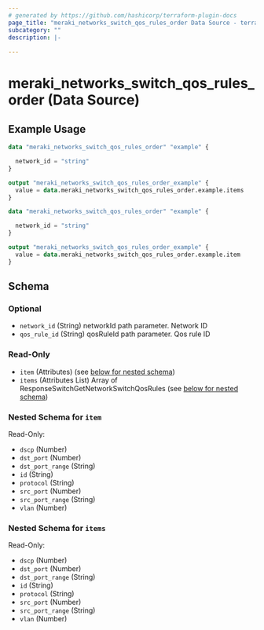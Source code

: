 ```yaml
---
# generated by https://github.com/hashicorp/terraform-plugin-docs
page_title: "meraki_networks_switch_qos_rules_order Data Source - terraform-provider-meraki"
subcategory: ""
description: |-
  
---
```


# meraki_networks_switch_qos_rules_order (Data Source)



## Example Usage

```terraform
data "meraki_networks_switch_qos_rules_order" "example" {

  network_id = "string"
}

output "meraki_networks_switch_qos_rules_order_example" {
  value = data.meraki_networks_switch_qos_rules_order.example.items
}

data "meraki_networks_switch_qos_rules_order" "example" {

  network_id = "string"
}

output "meraki_networks_switch_qos_rules_order_example" {
  value = data.meraki_networks_switch_qos_rules_order.example.item
}
```

<!-- schema generated by tfplugindocs -->
## Schema

### Optional

- `network_id` (String) networkId path parameter. Network ID
- `qos_rule_id` (String) qosRuleId path parameter. Qos rule ID

### Read-Only

- `item` (Attributes) (see [below for nested schema](#nestedatt--item))
- `items` (Attributes List) Array of ResponseSwitchGetNetworkSwitchQosRules (see [below for nested schema](#nestedatt--items))

<a id="nestedatt--item"></a>
### Nested Schema for `item`

Read-Only:

- `dscp` (Number)
- `dst_port` (Number)
- `dst_port_range` (String)
- `id` (String)
- `protocol` (String)
- `src_port` (Number)
- `src_port_range` (String)
- `vlan` (Number)


<a id="nestedatt--items"></a>
### Nested Schema for `items`

Read-Only:

- `dscp` (Number)
- `dst_port` (Number)
- `dst_port_range` (String)
- `id` (String)
- `protocol` (String)
- `src_port` (Number)
- `src_port_range` (String)
- `vlan` (Number)
